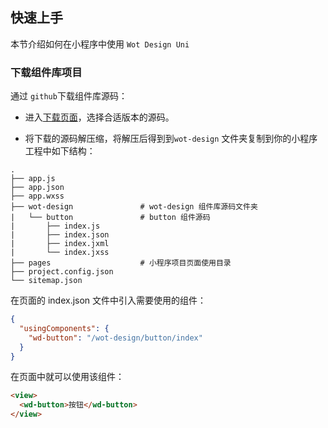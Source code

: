 ## 快速上手

本节介绍如何在小程序中使用 `Wot Design Uni`

### 下载组件库项目

通过 `github`下载组件库源码：

* 进入[下载页面](https://github.com/jd-ftf/wot-design-uni/releases)，选择合适版本的源码。

* 将下载的源码解压缩，将解压后得到到`wot-design` 文件夹复制到你的小程序工程中如下结构：

```node
.
├── app.js
├── app.json
├── app.wxss
├── wot-design               # wot-design 组件库源码文件夹
|   └── button               # button 组件源码
|       ├── index.js
|       ├── index.json
|       ├── index.jxml
|       └── index.jxss
├── pages                    # 小程序项目页面使用目录
├── project.config.json
└── sitemap.json
```

在页面的 index.json 文件中引入需要使用的组件：

```json
{
  "usingComponents": {
    "wd-button": "/wot-design/button/index"
  }
}
```

在页面中就可以使用该组件：

```html
<view>
  <wd-button>按钮</wd-button>
</view>
```
